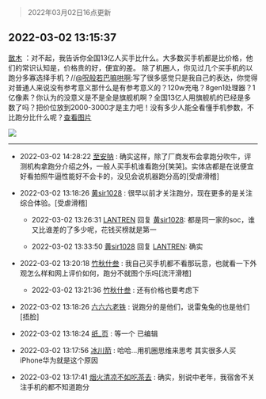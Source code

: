 > 2022年03月02日16点更新
<link rel="stylesheet" href="https://cdn.jsdelivr.net/gh/taotie6/sampleJSON@main/css/photo_show.css">
<meta name="referrer" content="no-referrer" />


 ## 2022-03-02 13:15:37 

 [㪚木](https://www.coolapk.com/feed/33935409?shareKey=MmYxOTRhNzY2YzViNjIxZjA5NWE~) ：对不起，我告诉你全国13亿人买手比什么。大多数买手机都是比价格，他们的常识认知是，价格贵的好，便宜的差。
除了机圈人，你见过几个买手机的以跑分多寡选择手机？//<a class="feed-link-uname" href="/u/呪般若巴嘛哄啊">@呪般若巴嘛哄啊</a>:写了很多感觉只是我自己的表达，你觉得对普通人来说没有参考意义那什么是有参考意义的？120w充电<!--break-->？8gen1处理器？1亿像素？你认为的没意义是不是全是旗舰机啊？全国13亿人用旗舰机的已经是多数了吗？把价位放到2000-3000才是主力吧！没有多少人能全看懂手机参数，不比跑分比什么呢？<a class="feed-forward-pic" href="http://image.coolapk.com/feed/2022/0302/13/3799549_3a07f773_7936_7096_266@1080x1965.jpeg">查看图片</a> 

<div class="album">
<img class="img-item" src="https://image.coolapk.com/feed/2020/0606/14/1081091_39c516f3_5623_1393@320x180.gif" />
</div>

 ------- 

- 2022-03-02 14:28:22 [至安呐](uid=2024516) : 确实这样，除了厂商发布会拿跑分吹牛，评测机构拿跑分介绍之外，一般人买手机谁看跑分[笑哭]。实体店都是在说便宜好看拍照牛逼性能好不会卡的，没见会说机器跑分高的[受虐滑稽] 

- 2022-03-02 13:18:26 [黄sir1028](uid=905870) : 很早以前才关注跑分，现在更多的是关注综合体验。[受虐滑稽] 

    - 2022-03-02 13:26:31 [LANTREN](uid=2194571) 回复 [黄sir1028](uid=905870): 都是同一家的soc，谁又比谁差的了多少呢，花钱买榜就是第一 

    - 2022-03-02 13:33:50 [黄sir1028](uid=905870) 回复 [LANTREN](uid=2194571): 确实 

- 2022-03-02 13:20:18 [竹秋什叁](uid=2319428) : 我自己买手机都不看那玩意，也就看一下外观怎么样和网上评价如何，跑分不就图个乐吗[流汗滑稽] 

    - 2022-03-02 13:21:36 [竹秋什叁](uid=2319428) : 还有价格也要考虑下 

- 2022-03-02 13:18:26 [六六六老铁](uid=1165265) : 说跑分的是他们，说雷兔兔的也是他们[捂脸] 

- 2022-03-02 13:18:24 [纸_页](uid=2205348) : 等一个 已编辑 

- 2022-03-02 13:17:56 [冰川箭](uid=465803) : 哈哈...用机圈思维来思考
其实很多人买iPhone华为就是这个原因 

- 2022-03-02 13:17:41 [烟火清凉不如吃茶去](uid=4279524) : 确实，别说中老年，我宿舍不关注手机的都不知道跑分 

